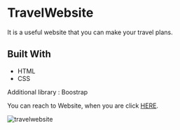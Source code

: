 # TravelWebsite

<!DOCTYPE html>
<html lang="en">
<head>
    <meta charset="UTF-8">
</head>
<body>
    
  <p>It is a useful website that you can make your travel plans.</p>
<h2 id="built-with">Built With</h2>
  <ul>
    <li>HTML</li>
    <li>CSS</li>
  </ul>
  <p> Additional library : Boostrap</p>
  <p>You can reach to Website, when you are click <a href="https://travelwebssite.netlify.app">HERE</a>.</p>

</body>
</html>

![travelwebsite](3travel.gif)



